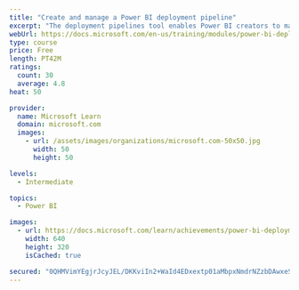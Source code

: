 ```yaml
---
title: "Create and manage a Power BI deployment pipeline"
excerpt: "The deployment pipelines tool enables Power BI creators to manage the development lifecycle of organizational content."
webUrl: https://docs.microsoft.com/en-us/training/modules/power-bi-deployment-pipelines/
type: course
price: Free
length: PT42M
ratings:
  count: 30
  average: 4.8
heat: 50

provider:
  name: Microsoft Learn
  domain: microsoft.com
  images:
    - url: /assets/images/organizations/microsoft.com-50x50.jpg
      width: 50
      height: 50

levels:
  - Intermediate

topics:
  - Power BI

images:
  - url: https://docs.microsoft.com/learn/achievements/power-bi-deployment-pipelines-social.png
    width: 640
    height: 320
    isCached: true

secured: "0QHMVimYEgjrJcyJEL/DKKviIn2+WaId4EDxextp01aMbpxNmdrNZzbDAwxeS7VFa4gqjz9WEHFk9wO1kJZ/UQsZusOM41LnYsw4bua4bWE2yP/im4Aui9KvWt04pqympRqRnAlElfqJT4bCD9K61yK304QlGlbwyf/iWIVDwy5Npx5WaIva1ES/o+liF4vauiEZyBSvPrFoBb+9TdiZO2kuOVuH5RjGa2ozbGT211ep28xQu8Edby/i5x8IhNn6lKG4yh7aqVJPo1xleJi3AaGcht8X7u3uYWkCZ0vPkxOl+Z44fYAyQVoaWdAu1AhItcOEp4HAzOexBiI6a7883l+r2nx/0/BT5HXT8N966vrQ/DG+Qu8sKXvftP6sR6tS8lZLyHTb0wPnvhoPH5MnkQeaqlCVthjd/7Gh7ocdIKE=;wAf+owW1gfK6eacejRsORw=="
---
```



